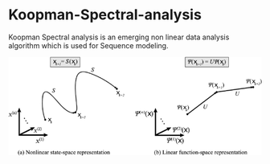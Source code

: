 # Koopman-Spectral-analysis
Koopman Spectral analysis is an emerging non linear data analysis algorithm which is used for Sequence modeling.

<img src="./mimages.png">
